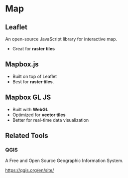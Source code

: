 # Map

## Leaflet

An open-source JavaScript library for interactive map.

-   Great for **raster tiles**

## Mapbox.js

-   Built on top of Leaflet
-   Best for **raster tiles**.

## Mapbox GL JS

-   Built with **WebGL**
-   Optimized for **vector tiles**
-   Better for real-time data visualization

## Related Tools

### QGIS

A Free and Open Source Geographic Information System.

https://qgis.org/en/site/
